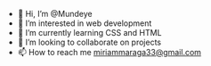 - 👋 Hi, I’m @Mundeye
- 👀 I’m interested in web development 
- 🌱 I’m currently learning  CSS and HTML 
- 💞️ I’m looking to collaborate on projects 
- 📫 How to reach me miriammaraga33@gmail.com

<!---
Mundeye6/Mundeye6 is a ✨ special ✨ repository because its `README.md` (this file) appears on your GitHub profile.
You can click the Preview link to take a look at your changes.
--->
